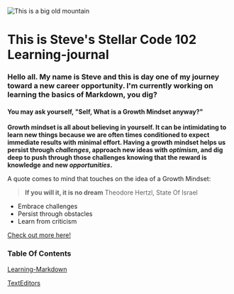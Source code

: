 ![This is a big old mountain](https://encrypted-tbn0.gstatic.com/images?q=tbn%3AANd9GcTU-ccF2pAQkpGHNfsyl8OVCuOrmH4R8fzpETX2JqtqTjRgAlbX&usqp=CAU)

# This is Steve's Stellar Code 102 Learning-journal 

### Hello all. My name is Steve and this is day one of my journey toward a new career opportunity. I'm currently working on learning the basics of Markdown, you dig? 

#### You may ask yourself, "Self, What is a Growth Mindset anyway?" 

**Growth mindset is all about believing in yourself. It can be intimidating to learn new things because we are often times conditioned to expect immediate results with minimal effort. Having a growth mindset helps us persist through _challenges_, approach new ideas with _optimism_, and dig deep to push through those challenges knowing that the reward is knowledge and new _opportunities_.** 

A quote comes to mind that touches on the idea of a Growth Mindset:

>**If you will it, it is no dream**  Theodore Hertzl, State Of Israel

- Embrace challenges
- Persist through obstacles
- Learn from criticism

[Check out more here!](https://github.com/SBALDOCK)

### Table Of Contents

[Learning-Markdown](./Journal/Learning-Markdown.md)

[TextEditors](./Journal/TextEditors.md)


